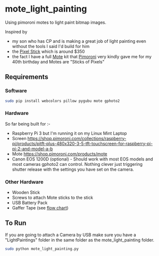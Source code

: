 # mote_light_painting
Using pimoroni motes to light paint bitmap images.

Inspired by 

* my son who has CP and is making a great job of light painting even without the tools I said I'd build for him
* the [Pixel Stick](http://thepixelstick.com/) which is around $350
*  the fact I have a full [Mote](https://shop.pimoroni.com/products/mote) kit that [Pimoroni](https://shop.pimoroni.com/) very kindly gave me for my 40th birthday and Motes are "Sticks of Pixels"

## Requirements

### Software

```bash
sudo pip install webcolors pillow pygubu mote gphoto2
```

### Hardware

So far being built for :-

* Raspberry Pi 3 but I'm running it on my Linux Mint Laptop
* Screen https://shop.pimoroni.com/collections/raspberry-pi/products/pitft-plus-480x320-3-5-tft-touchscreen-for-raspberry-pi-pi-2-and-model-a-b
* Mote https://shop.pimoroni.com/products/mote
* Canon EOS 1200D (optional) - Should work with most EOS models and most cameras gphoto2 can control. Nothing clever just triggering shutter release with the settings you have set on the camera.

### Other Hardware

* Wooden Stick
* Screws to attach Mote sticks to the stick
* USB Battery Pack
* Gaffer Tape (see [flow chart](https://c1.staticflickr.com/9/8160/7214525854_733237dd83_z.jpg))

## To Run

If you are going to attach a Camera by USB make sure you have a "LightPaintings" folder in the same folder as the mote_light_painting folder.

```bash
sudo python mote_light_painting.py
```
